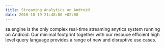 ```yaml
---
title: Streaming Analytics on Android
date: 2016-10-19 21:48:00 +02:00
---
```


sa.engine is the only complex real-time streaming anytics system running on Android. Our minimal footprint together with our resouce efficient high level query language provides a range of new and disruptive use cases.